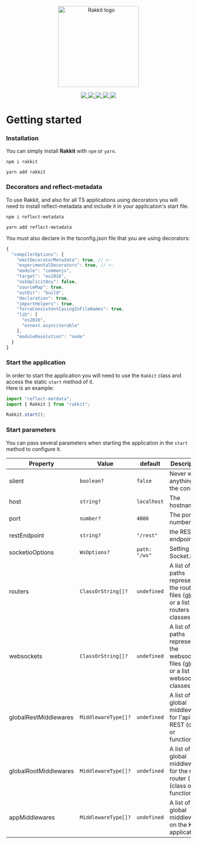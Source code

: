 <center>
  <img src="./assets/logo.png" width="220" alt="Rakkit logo"/>
  <p align="center">
    <a href="https://www.npmjs.com/package/rakkit">
      <img src="https://badge.fury.io/js/rakkit.svg">
    </a>
    <a href="https://travis-ci.com/RaccoonCH/Rakkit">
      <img src="https://travis-ci.com/RaccoonCH/Rakkit.svg?branch=master"/>
    </a>
    <a href="https://codecov.io/gh/RaccoonCH/Rakkit">
      <img src="https://codecov.io/gh/RaccoonCH/Rakkit/branch/master/graph/badge.svg" />
    </a>
    <a href="https://david-dm.org/RaccoonCH/Rakkit">
      <img src="https://david-dm.org/RaccoonCH/Rakkit.svg">
    </a>
    <a href="https://gitter.im/_rakkit_/community?utm_source=badge&utm_medium=badge&utm_campaign=pr-badge">
      <img src="https://badges.gitter.im/_rakkit_/community.svg">
    </a>
  </p>
</center>

# Getting started

### Installation
You can simply install **Rakkit** with `npm` or `yarn`.
```
npm i rakkit
```
```
yarn add rakkit
```

### Decorators and reflect-metadata
To use Rakkit, and also for all TS applications using decorators you will need to install reflect-metadata and include it in your application's start file.
```
npm i reflect-metadata
```
```
yarn add reflect-metadata
```

You must also declare in the tsconfig.json file that you are using decorators:  
```javascript
{
  "compilerOptions": {
    "emitDecoratorMetadata": true, // <-
    "experimentalDecorators": true, // <-
    "module": "commonjs",
    "target": "es2016",
    "noImplicitAny": false,
    "sourceMap": true,
    "outDir": "build",
    "declaration": true,
    "importHelpers": true,
    "forceConsistentCasingInFileNames": true,
    "lib": [
      "es2016",
      "esnext.asynciterable"
    ],
    "moduleResolution": "node"
  }
}

```

### Start the application
In order to start the application you will need to use the `Rakkit` class and access the static `start` method of it.  
Here is an example:
```javascript
import "reflect-metdata";
import { Rakkit } from "rakkit";

Rakkit.start();
```

### Start parameters
You can pass several parameters when starting the application in the `start` method to configure it.  

| Property | Value | default | Description |
| --- | --- | --- | --- |
| silent | `boolean?` | `false` | Never write anything in the console |
| host | `string?` | `localhost` | The hostname |
| port | `number?` | `4000` | The port number |
| restEndpoint | `string?` | `"/rest"` | the REST endpoint |
| socketioOptions | `WsOptions?` | `path: "/ws"` | Setting up Socket.io |
| routers | `ClassOrString[]?` | `undefined` | A list of paths representing the routers files ([glob](https://github.com/isaacs/node-glob)) or a list of routers classes |
| websockets | `ClassOrString[]?` | `undefined` | A list of paths representing the websockets files ([glob](https://github.com/isaacs/node-glob)) or a list of websockets classes |
| globalRestMiddlewares | `MiddlewareType[]?` | `undefined` | A list of global middleware for l'api REST (class or functions) |
| globalRootMiddlewares | `MiddlewareType[]?` | `undefined` | A list of global middleware for the root router (`"/"`) (class or functions) |
| appMiddlewares | `MiddlewareType[]?` | `undefined` | A list of global middleware on the Koa application |
